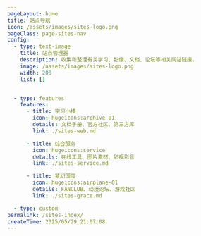 ```yaml
---
pageLayout: home
title: 站点导航
icon: /assets/images/sites-logo.png
pageClass: page-sites-nav
config:
  - type: text-image
    title: 站点管理器
    description: 收集和整理有关学习、影像、文档、论坛等相关网站链接。
    image: /assets/images/sites-logo.png
    width: 200
    list: []


  - type: features
    features:
      - title: 学习小楼
        icon: hugeicons:archive-01
        details: 文档手册、官方社区、第三方库
        link: ./sites-web.md

      - title: 综合服务
        icon: hugeicons:service
        details: 在线工具、图片素材、影视影音
        link: ./sites-service.md

      - title: 梦幻国度
        icon: hugeicons:airplane-01
        details: FANCLUB、动漫论坛、游戏社区
        link: ./sites-grace.md

  - type: custom
permalink: /sites-index/
createTime: 2025/05/29 21:07:08
---
```


<style>
.page-sites-nav {
  --vp-home-hero-name-color: transparent;
  --vp-home-hero-name-background: linear-gradient(120deg, #ff8736 30%, #ffdf85);
  --vp-home-hero-image-background-image: linear-gradient(
    45deg,
    rgb(255, 246, 215) 50%,
    rgb(239, 216, 177) 50%
  );
  --vp-home-hero-image-filter: blur(33px);
}

[data-theme="dark"] .page-sites-nav {
  --vp-home-hero-image-background-image: linear-gradient(
    45deg,
    rgba(255, 246, 215, 0.07) 50%,
    rgba(239, 216, 177, 0.15) 50%
  );
}
</style>
